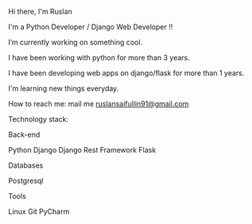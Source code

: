 Hi there, I'm Ruslan

I'm a Python Developer / Django Web Developer !!

I’m currently working on something cool.

I have been working with python for more than 3 years.

I have been developing web apps on django/flask for more than 1 years.

I'm learning new things everyday.

How to reach me: mail me ruslansaifullin91@gmail.com


Technology stack:


Back-end

Python Django Django Rest Framework Flask


Databases

Postgresql


Tools

Linux Git PyCharm


